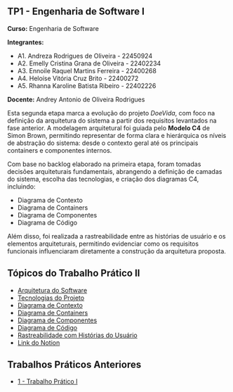 ## TP1 - Engenharia de Software I

**Curso:** Engenharia de Software

**Integrantes:**
+ A1. Andreza Rodrigues de Oliveira - 22450924
+ A2. Emelly Cristina Grana de Oliveira - 22402234
+ A3. Ennoile Raquel Martins Ferreira - 22400268
+ A4. Heloíse Vitória Cruz Brito - 22400272
+ A5. Rhanna Karoline Batista Ribeiro - 22402226

**Docente:** Andrey Antonio de Oliveira Rodrigues

Esta segunda etapa marca a evolução do projeto *DoeVida*, com foco na definição da arquitetura do sistema a partir dos requisitos levantados na fase anterior. A modelagem arquitetural foi guiada pelo **Modelo C4** de Simon Brown, permitindo representar de forma clara e hierárquica os níveis de abstração do sistema: desde o contexto geral até os principais containers e componentes internos.

Com base no backlog elaborado na primeira etapa, foram tomadas decisões arquiteturais fundamentais, abrangendo a definição de camadas do sistema, escolha das tecnologias, e criação dos diagramas C4, incluindo:

- Diagrama de Contexto
- Diagrama de Containers
- Diagrama de Componentes
- Diagrama de Código

Além disso, foi realizada a rastreabilidade entre as histórias de usuário e os elementos arquiteturais, permitindo evidenciar como os requisitos funcionais influenciaram diretamente a construção da arquitetura proposta.

## Tópicos do  Trabalho Prático II
- [Arquitetura do Software](https://github.com/helo-xssw/Trabalho_E.S/blob/main/2_Trabalho_Pratico_II/1_Arquitetura_do_Software.md)
- [Tecnologias do Projeto](https://github.com/helo-xssw/Trabalho_E.S/blob/main/2_Trabalho_Pratico_II/2_Tecnologias_do_Projeto.md)
- [Diagrama de Contexto](https://github.com/helo-xssw/Trabalho_E.S/blob/main/2_Trabalho_Pratico_II/3_Diagrama_de_Contexto.md)
- [Diagrama de Containers](https://github.com/helo-xssw/Trabalho_E.S/blob/main/2_Trabalho_Pratico_II/4_Diagrama_de_Containers.md)
- [Diagrama de Componentes](https://github.com/helo-xssw/Trabalho_E.S/blob/main/2_Trabalho_Pratico_II/5_Diagrama_de_Componentes.md)
- [Diagrama de Código](https://github.com/helo-xssw/Trabalho_E.S/blob/main/2_Trabalho_Pratico_II/6_Diagrama_de_Classes.md)
- [Rastreabilidade com Histórias do Usuário](https://github.com/heloxssw/Trabalho_E.S/blob/main/2_Trabalho_Pratico_II/7_Rastreabilidade.md)
- [Link do Notion](https://www.notion.so/1d0c9eea8d778067be61f84c76e506fc?v=1d0c9eea8d778143bbd0000c075e73e5)
  
## Trabalhos Práticos Anteriores

- [1 - Trabalho Prático I](https://github.com/helo-xssw/Trabalho_E.S/tree/main/1_Trabalho_Pratico_I)

